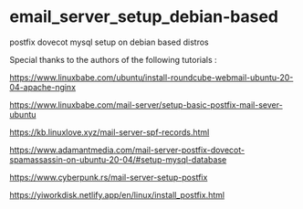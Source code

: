 # email_server_setup_debian-based
postfix dovecot mysql setup on debian based distros

Special thanks to the authors of the following tutorials :

https://www.linuxbabe.com/ubuntu/install-roundcube-webmail-ubuntu-20-04-apache-nginx

https://www.linuxbabe.com/mail-server/setup-basic-postfix-mail-sever-ubuntu

https://kb.linuxlove.xyz/mail-server-spf-records.html

https://www.adamantmedia.com/mail-server-postfix-dovecot-spamassassin-on-ubuntu-20-04/#setup-mysql-database

https://www.cyberpunk.rs/mail-server-setup-postfix

https://yiworkdisk.netlify.app/en/linux/install_postfix.html
